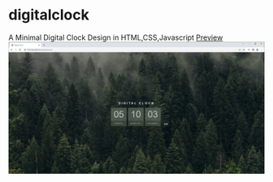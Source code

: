 # digitalclock
A Minimal Digital Clock Design in HTML,CSS,Javascript 
[Preview](https://himubey.github.io/digitalclock/)
<img src="asset/IMG/Digital Clock Preview Social.jpg"/>
